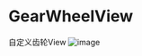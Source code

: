 # GearWheelView
自定义齿轮View
![image](https://github.com/993739033/GearWheelView/blob/master/app/assests/gearWhellView.gif)

